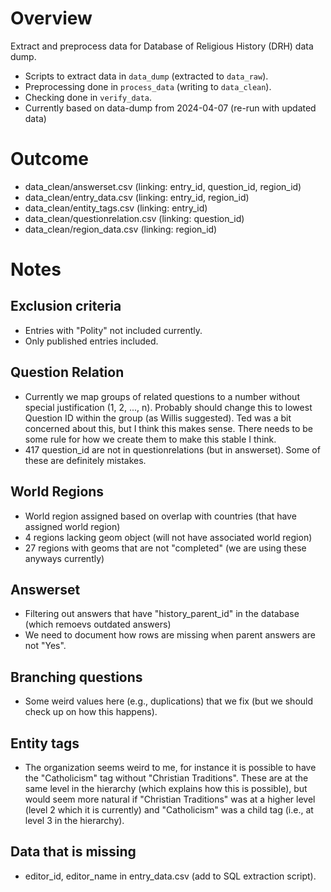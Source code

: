 # Overview
Extract and preprocess data for Database of Religious History (DRH) data dump.
* Scripts to extract data in `data_dump` (extracted to `data_raw`).
* Preprocessing done in `process_data` (writing to `data_clean`). 
* Checking done in `verify_data`. 
* Currently based on data-dump from 2024-04-07 (re-run with updated data)

# Outcome
* data_clean/answerset.csv (linking: entry_id, question_id, region_id)
* data_clean/entry_data.csv (linking: entry_id, region_id)
* data_clean/entity_tags.csv (linking: entry_id)
* data_clean/questionrelation.csv (linking: question_id)
* data_clean/region_data.csv (linking: region_id)

# Notes
## Exclusion criteria
* Entries with  "Polity" not included currently. 
* Only published entries included. 

## Question Relation
* Currently we map groups of related questions to a number without special justification (1, 2, ..., n). Probably should change this to lowest Question ID within the group (as Willis suggested). Ted was a bit concerned about this, but I think this makes sense. There needs to be some rule for how we create them to make this stable I think. 
* 417 question_id are not in questionrelations (but in answerset). Some of these are definitely mistakes. 

## World Regions
* World region assigned based on overlap with countries (that have assigned world region)
* 4 regions lacking geom object (will not have associated world region)
* 27 regions with geoms that are not "completed" (we are using these anyways currently) 

## Answerset
* Filtering out answers that have "history_parent_id" in the database (which remoevs outdated answers)
* We need to document how rows are missing when parent answers are not "Yes". 

## Branching questions
* Some weird values here (e.g., duplications) that we fix (but we should check up on how this happens). 

## Entity tags
* The organization seems weird to me, for instance it is possible to have the "Catholicism" tag without "Christian Traditions". These are at the same level in the hierarchy (which explains how this is possible), but would seem more natural if "Christian Traditions" was at a higher level (level 2 which it is currently) and "Catholicism" was a child tag (i.e., at level 3 in the hierarchy). 

## Data that is missing
* editor_id, editor_name in entry_data.csv (add to SQL extraction script). 